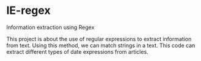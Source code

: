 # IE-regex
Information extraction using Regex

This project is about the use of regular expressions to extract information from text. Using this method, we can match strings in a text. This code can extract different types of date expressions from articles.
